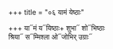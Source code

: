 +++
title = "०६ यामं येष्ठाः"

+++
या᳓मं य᳓यिष्ठाः+ शुभा᳓ शो᳓भिष्ठाः  
श्रिया᳓ स᳓म्मिश्ला ओ᳓जोभिर् उग्राः᳓